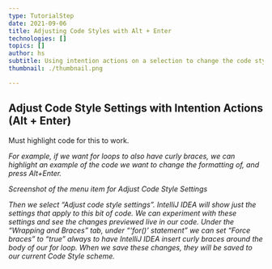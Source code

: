 ```yaml
---
type: TutorialStep
date: 2021-09-06
title: Adjusting Code Styles with Alt + Enter
technologies: []
topics: []
author: hs
subtitle: Using intention actions on a selection to change the code style settings
thumbnail: ./thumbnail.png

---
```


## Adjust Code Style Settings with Intention Actions (Alt + Enter)

Must highlight code for this to work. 

_For example, if we want for loops to also have curly braces, we can highlight an example of the code we want to change the formatting of, and press Alt+Enter._

_Screenshot of the menu item for Adjust Code Style Settings_

_Then we select “Adjust code style settings”.  IntelliJ IDEA will show just the settings that apply to this bit of code. We can experiment with these settings and see the changes previewed live in our code. Under the “Wrapping and Braces” tab, under “‘for()’ statement” we can set “Force braces” to “true” always to have IntelliJ IDEA insert curly braces around the body of our for loop. When we save these changes, they will be saved to our current Code Style scheme._

